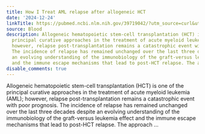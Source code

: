 ```yaml
---
title: How I Treat AML relapse after allogeneic HCT
date: '2024-12-24'
linkTitle: https://pubmed.ncbi.nlm.nih.gov/39719042/?utm_source=curl&utm_medium=rss&utm_campaign=journals&utm_content=7603509&fc=None&ff=20241225170554&v=2.18.0.post9+e462414
source: Blood
description: Allogeneic hematopoietic stem-cell transplantation (HCT) is one of the
  principal curative approaches in the treatment of acute myeloid leukemia (AML);
  however, relapse post-transplantation remains a catastrophic event with poor prognosis.
  The incidence of relapse has remained unchanged over the last three decades despite
  an evolving understanding of the immunobiology of the graft-versus leukemia effect
  and the immune escape mechanisms that lead to post-HCT relapse. The approach ...
disable_comments: true
---
```

Allogeneic hematopoietic stem-cell transplantation (HCT) is one of the principal curative approaches in the treatment of acute myeloid leukemia (AML); however, relapse post-transplantation remains a catastrophic event with poor prognosis. The incidence of relapse has remained unchanged over the last three decades despite an evolving understanding of the immunobiology of the graft-versus leukemia effect and the immune escape mechanisms that lead to post-HCT relapse. The approach ...